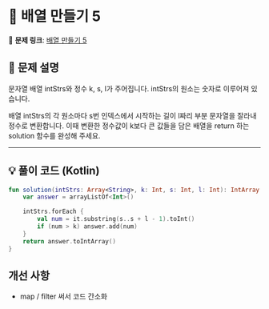 # 📝 배열 만들기 5

🔗 **문제 링크**: [배열 만들기 5](https://school.programmers.co.kr/learn/courses/30/lessons/181912)

## 📌 문제 설명  
문자열 배열 intStrs와 정수 k, s, l가 주어집니다. intStrs의 원소는 숫자로 이루어져 있습니다.

배열 intStrs의 각 원소마다 s번 인덱스에서 시작하는 길이 l짜리 부분 문자열을 잘라내 정수로 변환합니다. 이때 변환한 정수값이 k보다 큰 값들을 담은 배열을 return 하는 solution 함수를 완성해 주세요.

---

## 💡 풀이 코드 (Kotlin)
```kotlin
fun solution(intStrs: Array<String>, k: Int, s: Int, l: Int): IntArray {
    var answer = arrayListOf<Int>()

    intStrs.forEach {
        val num = it.substring(s..s + l - 1).toInt()
        if (num > k) answer.add(num)
    }
    return answer.toIntArray()
}
```

## 개선 사항
- map / filter 써서 코드 간소화
